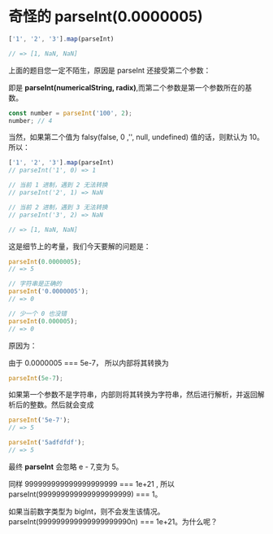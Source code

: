# 奇怪的 parseInt(0.0000005)

```js
['1', '2', '3'].map(parseInt)

// => [1, NaN, NaN] 
```

上面的题目您一定不陌生，原因是 parseInt 还接受第二个参数：

即是 **parseInt(numericalString, radix)**,而第二个参数是第一个参数所在的基数。

```js
const number = parseInt('100', 2);
number; // 4
```

当然，如果第二个值为 falsy(false, 0 ,'', null, undefined) 值的话，则默认为 10。
所以：

```js
['1', '2', '3'].map(parseInt)
// parseInt('1', 0) => 1

// 当前 1 进制，遇到 2 无法转换
// parseInt('2', 1) => NaN 

// 当前 2 进制，遇到 3 无法转换
// parseInt('3', 2) => NaN 

// => [1, NaN, NaN] 
```

这是细节上的考量，我们今天要解的问题是：

```js
parseInt(0.0000005);
// => 5

// 字符串是正确的
parseInt('0.0000005');
// => 0

// 少一个 0 也没错
parseInt(0.000005);
// => 0
```

原因为：


由于 0.0000005 === 5e-7， 所以内部将其转换为

```js
parseInt(5e-7);
```

如果第一个参数不是字符串，内部则将其转换为字符串，然后进行解析，并返回解析后的整数。然后就会变成
```js
parseInt('5e-7');
// => 5

parseInt('5adfdfdf');
// => 5
```

最终 **parseInt** 会忽略 e - 7,变为 5。

同样 999999999999999999999 === 1e+21 , 所以 parseInt(999999999999999999999) === 1。

如果当前数字类型为 bigInt，则不会发生该情况。parseInt(999999999999999999990n) === 1e+21。为什么呢？